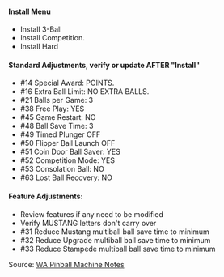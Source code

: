 #### Install Menu
-   Install 3-Ball
-   Install Competition.
-   Install Hard
#### Standard Adjustments, verify or update AFTER "Install"
-   #14 Special Award: POINTS.
-   #16 Extra Ball Limit: NO EXTRA BALLS.
-   #21 Balls per Game: 3
-   #38 Free Play: YES
-   #45 Game Restart: NO
-   #48 Ball Save Time: 3
-   #49 Timed Plunger OFF
-   #50 Flipper Ball Launch OFF
-   #51 Coin Door Ball Saver: YES
-   #52 Competition Mode: YES
-   #53 Consolation Ball: NO
-   #63 Lost Ball Recovery: NO
#### Feature Adjustments:
-   Review features if any need to be modified
-   Verify MUSTANG letters don't carry over
-   #31 Reduce Mustang multiball ball save time to minimum
-   #32 Reduce Upgrade multiball ball save time to minimum
-   #33 Reduce Stampede multiball ball save time to minimum

Source: [WA Pinball Machine Notes](http://wapinball.net/setups/)
